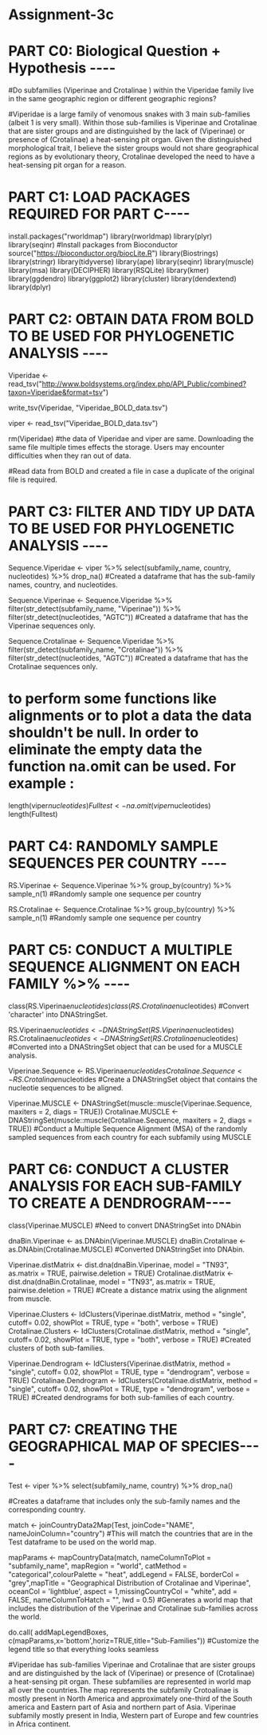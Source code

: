 # Assignment-3c
# PART C0: Biological Question + Hypothesis ----

#Do subfamilies (Viperinae and Crotalinae ) within the Viperidae family live in the same geographic region or different geographic regions?

#Viperidae is a large family of venomous snakes with 3 main sub-families (albeit 1 is very small). Within those sub-families is Viperinae and Crotalinae that are sister groups and are distinguished by the lack of (Viperinae) or presence of (Crotalinae) a heat-sensing pit organ. Given the distinguished morphological trait, I believe the sister groups would not share geographical regions as by evolutionary theory, Crotalinae developed the need to have a heat-sensing pit organ for a reason.

# PART C1: LOAD PACKAGES REQUIRED FOR PART C----

install.packages("rworldmap")
library(rworldmap)
library(plyr)
library(seqinr)
#Install packages from Bioconductor
source("https://bioconductor.org/biocLite.R")
library(Biostrings)
library(stringr)
library(tidyverse)
library(ape)
library(seqinr)
library(muscle)
library(msa)
library(DECIPHER)
library(RSQLite)
library(kmer)
library(ggdendro)
library(ggplot2)
library(cluster)
library(dendextend)
library(dplyr)

# PART C2: OBTAIN DATA FROM BOLD TO BE USED FOR PHYLOGENETIC ANALYSIS ----

Viperidae <- read_tsv("http://www.boldsystems.org/index.php/API_Public/combined?taxon=Viperidae&format=tsv")

write_tsv(Viperidae, "Viperidae_BOLD_data.tsv")

viper <- read_tsv("Viperidae_BOLD_data.tsv")

rm(Viperidae)
#the data of Viperidae and viper are same. Downloading the same file multiple times effects the storage. Users may encounter difficulties when they ran out of data.


  

#Read data from BOLD and created a file in case a duplicate of the original file is required. 
# PART C3: FILTER AND TIDY UP DATA TO BE USED FOR PHYLOGENETIC ANALYSIS ----

Sequence.Viperidae <- viper %>%
  select(subfamily_name, country, nucleotides) %>%
  drop_na()
#Created a dataframe that has the sub-family names, country, and nucleotides.

Sequence.Viperinae <- Sequence.Viperidae %>%
  filter(str_detect(subfamily_name, "Viperinae")) %>%
  filter(str_detect(nucleotides, "AGTC"))
#Created a dataframe that has the Viperinae sequences only.

Sequence.Crotalinae <- Sequence.Viperidae %>%
  filter(str_detect(subfamily_name, "Crotalinae")) %>%
  filter(str_detect(nucleotides, "AGTC"))
#Created a dataframe that has the Crotalinae sequences only.

# to perform some functions like alignments or to plot a data the data shouldn't be null. In order to eliminate the empty data the function na.omit can be used. For example :
length(viper$nucleotides)
Fulltest <- na.omit(viper$nucleotides)
length(Fulltest)



# PART C4: RANDOMLY SAMPLE SEQUENCES PER COUNTRY ----

RS.Viperinae <- Sequence.Viperinae %>%
  group_by(country) %>%
  sample_n(1)
#Randomly sample one sequence per country 

RS.Crotalinae <- Sequence.Crotalinae %>%
  group_by(country) %>%
  sample_n(1)
#Randomly sample one sequence per country 

# PART C5: CONDUCT A MULTIPLE SEQUENCE ALIGNMENT ON EACH FAMILY %>% ----

class(RS.Viperinae$nucleotides)
class(RS.Crotalinae$nucleotides)
#Convert 'character' into DNAStringSet.

RS.Viperinae$nucleotides <- DNAStringSet(RS.Viperinae$nucleotides)
RS.Crotalinae$nucleotides <- DNAStringSet(RS.Crotalinae$nucleotides)
#Converted into a DNAStringSet object that can be used for a MUSCLE analysis.

Viperinae.Sequence <- RS.Viperinae$nucleotides
Crotalinae.Sequence <- RS.Crotalinae$nucleotides
#Create a DNAStringSet object that contains the nucleotie sequences to be aligned.

Viperinae.MUSCLE <- DNAStringSet(muscle::muscle(Viperinae.Sequence, maxiters = 2, diags = TRUE))
Crotalinae.MUSCLE <- DNAStringSet(muscle::muscle(Crotalinae.Sequence, maxiters = 2, diags = TRUE))
#Conduct a Multiple Sequence Alignment (MSA) of the randomly sampled sequences from each country for each subfamily using MUSCLE

# PART C6: CONDUCT A CLUSTER ANALYSIS FOR EACH SUB-FAMILY TO CREATE A DENDROGRAM----

class(Viperinae.MUSCLE)
#Need to convert DNAStringSet into DNAbin

dnaBin.Viperinae <- as.DNAbin(Viperinae.MUSCLE)
dnaBin.Crotalinae <- as.DNAbin(Crotalinae.MUSCLE)
#Converted DNAStringSet into DNAbin.

Viperinae.distMatrix <- dist.dna(dnaBin.Viperinae, model = "TN93", as.matrix = TRUE, 
                                 pairwise.deletion = TRUE)
Crotalinae.distMatrix <- dist.dna(dnaBin.Crotalinae, model = "TN93", as.matrix = TRUE, 
                                  pairwise.deletion = TRUE)
#Create a distance matrix using the alignment from muscle.

Viperinae.Clusters <- IdClusters(Viperinae.distMatrix,
                                 method = "single",
                                 cutoff= 0.02,
                                 showPlot = TRUE,
                                 type = "both",
                                 verbose = TRUE)
Crotalinae.Clusters <- IdClusters(Crotalinae.distMatrix,
                                  method = "single",
                                  cutoff= 0.02,
                                  showPlot = TRUE,
                                  type = "both",
                                  verbose = TRUE)
#Created clusters of both sub-families.

Viperinae.Dendrogram <- IdClusters(Viperinae.distMatrix,
                                   method = "single",
                                   cutoff= 0.02,
                                   showPlot = TRUE,
                                   type = "dendrogram",
                                   verbose = TRUE)
Crotalinae.Dendrogram <- IdClusters(Crotalinae.distMatrix,
                                    method = "single",
                                    cutoff= 0.02,
                                    showPlot = TRUE,
                                    type = "dendrogram",
                                    verbose = TRUE)
#Created dendrograms for both sub-families of each country. 

# PART C7: CREATING THE GEOGRAPHICAL MAP OF SPECIES----

Test <- viper %>%
  select(subfamily_name, country) %>%
  drop_na()


#Creates a dataframe that includes only the sub-family names and the corresponding country.

match <- joinCountryData2Map(Test, joinCode="NAME", nameJoinColumn="country")
#This will match the countries that are in the Test dataframe to be used on the world map.

mapParams <- mapCountryData(match, nameColumnToPlot = "subfamily_name", mapRegion = "world", catMethod = "categorical",colourPalette = "heat", addLegend = FALSE, borderCol = "grey",mapTitle = "Geographical Distribution of Crotalinae and Viperinae", oceanCol = 'lightblue', aspect = 1,missingCountryCol = "white", add = FALSE, nameColumnToHatch = "", lwd = 0.5)
#Generates a world map that includes the distribution of the Viperinae and Crotalinae sub-families across the world. 

do.call( addMapLegendBoxes, c(mapParams,x='bottom',horiz=TRUE,title="Sub-Families"))
#Customize the legend title so that everything looks seamless

#Viperidae has sub-families Viperinae and Crotalinae that are sister groups and are distinguished by the lack of (Viperinae) or presence of (Crotalinae) a heat-sensing pit organ. These subfamilies are represented in world map all over the countries.The map represents the subfamily Crotoalinae is mostly present in North America and approximately one-third of the South america and Eastern part of Asia and northern part of Asia. Viperinae subfamily mostly present in India, Western part of Europe and few countries in Africa continent.
